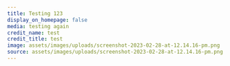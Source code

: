 ```yaml
---
title: Testing 123
display_on_homepage: false
media: testing again
credit_name: test
credit_title: test
image: assets/images/uploads/screenshot-2023-02-28-at-12.14.16-pm.png
source: assets/images/uploads/screenshot-2023-02-28-at-12.14.16-pm.png
---
```


